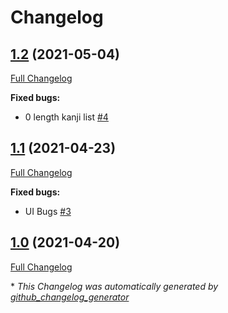 # Changelog

## [1.2](https://github.com/hernikplays/kaku/tree/1.2) (2021-05-04)

[Full Changelog](https://github.com/hernikplays/kaku/compare/1.1...1.2)

**Fixed bugs:**

- 0 length kanji list [\#4](https://github.com/hernikplays/kaku/issues/4)

## [1.1](https://github.com/hernikplays/kaku/tree/1.1) (2021-04-23)

[Full Changelog](https://github.com/hernikplays/kaku/compare/1.0...1.1)

**Fixed bugs:**

- UI Bugs [\#3](https://github.com/hernikplays/kaku/issues/3)

## [1.0](https://github.com/hernikplays/kaku/tree/1.0) (2021-04-20)

[Full Changelog](https://github.com/hernikplays/kaku/compare/8d7174543513da5233995c8ef115e2b0b549c7fe...1.0)



\* *This Changelog was automatically generated by [github_changelog_generator](https://github.com/github-changelog-generator/github-changelog-generator)*
